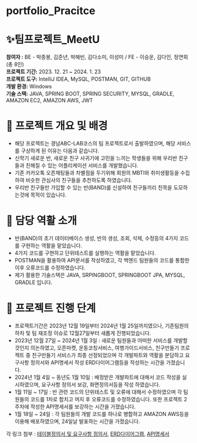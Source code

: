 # portfolio_Pracitce

# ✨팀프로젝트_MeetU

**참여자 :**  BE - 박종봉, 김준년, 박해빈, 김다소미, 이성미 / FE - 이승운, 김다인, 정연희 (총 8인) </BR>
**프로젝트 기간:** 2023. 12. 21 ~ 2024. 1. 23 </BR>
**프로젝트 도구:** IntelliJ IDEA, MySQL, POSTMAN, GIT, GITHUB </BR>
**개발 환경:** Windows </BR>
**기술 스택:** JAVA, SPRING BOOT, SPRING SECURITY, MYSQL, GRADLE, AMAZON EC2, AMAZON AWS, JWT </BR>

# 📒 프로젝트 개요 및 배경

- 해당 프로젝트는 경남ABC-LAB코스의 팀 프로젝트로서 출발하였으며, 해당 서비스를 구상하게 된 이유는 다음과 같습니다.
- 신학기 새로운 반, 새로운 친구 사귀기에 고민을 느끼는 학생들을 위해 우리반 친구들과 친해질 수 있는 어플리케이션 서비스를 개발했습니다.
- 기존 카카오톡 오픈채팅들과 차별점을 두기위해 회원의 MBTI와 취미생활등을 수집하여 비슷한 관심사의 친구들을 추천하도록 하였습니다.
- 우리반 친구들만 가입할 수 있는 반(BAND)를 신설하여 친구들끼리 친목을 도모하는것에 목적이 있습니다. </BR>


# 📒  담당 역활 소개

- 반(BAND)의 초기 데이터베이스 생성, 반의 생성, 조회, 삭제, 수정등의 4가지 코드를 구현하는 역활을 맡았습니다.
- 4가지 코드를 구현하고 단위테스트를 실행하는 역활을 맡았습니다.
- POSTMAN을 활용하여 API문서를 작성하였고, 각 백엔드 팀원들의 코드를 통합한 이후 오류코드를 수정하였습니다.
- 제가 활용한 기술스택은 JAVA, SRPINGBOOT, SPRINGBOOT JPA, MYSQL, GRADLE 입니다. </BR>


# 📒  프로젝트 진행 단계
- 프로젝트기간은 2023년 12월 19일부터 2024년 1월 25일까지였으나, 기존팀원의 하차 및 팀 재조정 이슈로 12월27일부터 새롭게 진행되었습니다.
- 2023년 12월 27일 ~ 2024년 1월 3일 : 새로운 팀원들과 어떠한 서비스를 개발할 것인지 의논하였고, 오픈마켓, 운동코칭서비스, 여행가이드서비스, 친구만들기 프로젝트 중 친구만들기
  서비스가 최종 선정되었으며 각 개발파트와 역활을 분담하고 요구사항 정의서와 API명세서 작성 ERD다이어그램등을 작성하는 시간을 가졌습니다.
- 2024년 1월 4일 ~ 동년도 1월 10일 : 배정받은 개발파트에 대해서 코드 작성을 실시하였으며, 요구사항 정의서 보강, 화면정의서등을 작성 하였습니다.
- 1월 11일 ~ 17일 : 반 관련 코드의 단위테스트 및 오류에 대해서 수정하였으며 각 팀원들의 코드를 1차로 합치고 머지 후 오류코드를 수정하였습니다. 또한 프로젝트 2주차에 작성한 API명세서를
  보강하는 시간을 가졌습니다.
- 1월 18일 ~ 24일 : 각 팀원들의 개발 코드를 하나로 병합하고 AMAZON AWS등을 이용해 배포하였으며, 24일날 발표하는 시간을 가졌습니다.

각  링크 첨부  :  <a href="https://docs.google.com/spreadsheets/d/1L4wACPQCKQ7hr-v-saBtJC0c9OAXE6tAE3GvGZy0RnM/edit#gid=461303735">테이블정의서 및 요구사항 정의서</a>, <a href="https://www.notion.so/codestates/ERD-9ddb92199daa4eeba3cce358ac02ff0b?pvs=4#a190b11eac2b41d488c3e078a91b4215">ERD다이어그램</a>, <a href="https://postfiles.pstatic.net/MjAyNDAxMjlfMjM1/MDAxNzA2NTExMTY2OTUz.l9V_PPpOyTqpu3KW46IobuVZyPtDETODKBf7r_RK6HEg.x54AkaE02DEwu_1P4reS3d5mQpvwRSXsflhY4pDr2F4g.JPEG.parallel45/%EC%BA%A1%EC%B2%98.JPG?type=w773">API명세서</a>
<br />


  



   

  
  




